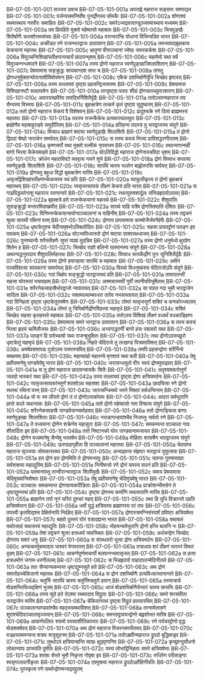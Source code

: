 BR-07-05-101-001	सञ्जय उवाच
BR-07-05-101-001a	अपराह्णे महाराज सङ्ग्रामः समपद्यत
BR-07-05-101-001c	पर्जन्यसमनिर्घोषः पुनर्द्रोणस्य सोमकैः
BR-07-05-101-002a	शोणाश्वं रथमास्थाय नरवीरः समाहितः
BR-07-05-101-002c	समरेऽभ्यद्रवत्पाण्डूञ्जवमास्थाय मध्यमम्
BR-07-05-101-003a	तव प्रियहिते युक्तो महेष्वासो महाबलः
BR-07-05-101-003c	चित्रपुङ्खैः शितैर्बाणैः कलशोत्तमसंभवः
BR-07-05-101-004a	वरान्वरान्हि योधानां विचिन्वन्निव भारत
BR-07-05-101-004c	अक्रीडत रणे राजन्भारद्वाजः प्रतापवान्
BR-07-05-101-005a	तमभ्ययाद्बृहत्क्षत्रः केकयानां महारथः
BR-07-05-101-005c	भ्रातॄणां वीरपञ्चानां ज्येष्ठः समरकर्कशः
BR-07-05-101-006a	विमुञ्चन्विशिखांस्तीक्ष्णानाचार्यं छादयन्भृशम्
BR-07-05-101-006c	महामेघो यथा वर्षं विमुञ्चन्गन्धमादने
BR-07-05-101-007a	तस्य द्रोणो महाराज स्वर्णपुङ्खाञ्शिलाशितान्
BR-07-05-101-007c	प्रेषयामास सङ्क्रुद्धः सायकान्दश सप्त च
BR-07-05-101-008a	तांस्तु द्रोणधनुर्मुक्तान्घोरानाशीविषोपमान्
BR-07-05-101-008c	एकैकं दशभिर्बाणैर्युधि चिच्छेद हृष्टवत्
BR-07-05-101-009a	तस्य तल्लाघवं दृष्ट्वा प्रहसन्द्विजसत्तमः
BR-07-05-101-009c	प्रेषयामास विशिखानष्टौ सन्नतपर्वणः
BR-07-05-101-010a	तान्दृष्ट्वा पततः शीघ्रं द्रोणचापच्युताञ्शरान्
BR-07-05-101-010c	अवारयच्छरैरेव तावद्भिर्निशितैर्दृढैः
BR-07-05-101-011a	ततोऽभवन्महाराज तव सैन्यस्य विस्मयः
BR-07-05-101-011c	बृहत्क्षत्रेण तत्कर्म कृतं दृष्ट्वा सुदुष्करम्
BR-07-05-101-012a	ततो द्रोणो महाराज केकयं वै विशेषयन्
BR-07-05-101-012c	प्रादुश्चक्रे रणे दिव्यं ब्राह्ममस्त्रं महातपाः
BR-07-05-101-013a	तदस्य राजन्कैकेयः प्रत्यवारयदच्युतः
BR-07-05-101-013c	ब्राह्मेणैव महाबाहुराहवे समुदीरितम्
BR-07-05-101-014a	प्रतिहन्य तदस्त्रं तु भारद्वाजस्य संयुगे
BR-07-05-101-014c	विव्याध ब्राह्मणं षष्ट्या स्वर्णपुङ्खैः शिलाशितैः
BR-07-05-101-015a	तं द्रोणो द्विपदां श्रेष्ठो नाराचेन समर्पयत्
BR-07-05-101-015c	स तस्य कवचं भित्त्वा प्राविशद्धरणीतलम्
BR-07-05-101-016a	कृष्णसर्पो यथा मुक्तो वल्मीकं नृपसत्तम
BR-07-05-101-016c	तथाभ्यगान्महीं बाणो भित्त्वा कैकेयमाहवे
BR-07-05-101-017a	सोऽतिविद्धो महाराज द्रोणेनास्त्रविदा भृशम्
BR-07-05-101-017c	क्रोधेन महताविष्टो व्यावृत्य नयने शुभे
BR-07-05-101-018a	द्रोणं विव्याध सप्तत्या स्वर्णपुङ्खैः शिलाशितैः
BR-07-05-101-018c	सारथिं चास्य भल्लेन बाह्वोरुरसि चार्पयत्
BR-07-05-101-019a	द्रोणस्तु बहुधा विद्धो बृहत्क्षत्रेण मारिष
BR-07-05-101-019c	असृजद्विशिखांस्तीक्ष्णान्केकयस्य रथं प्रति
BR-07-05-101-020a	व्याकुलीकृत्य तं द्रोणो बृहत्क्षत्रं महारथम्
BR-07-05-101-020c	व्यसृजत्सायकं तीक्ष्णं केकयं प्रति भारत
BR-07-05-101-021a	स गाढविद्धस्तेनाशु महाराज स्तनान्तरे
BR-07-05-101-021c	रथात्पुरुषशार्दूलः संभिन्नहृदयोऽपतत्
BR-07-05-101-022a	बृहत्क्षत्रे हते राजन्केकयानां महारथे
BR-07-05-101-022c	शैशुपालिः सुसङ्क्रुद्धो यन्तारमिदमब्रवीत्
BR-07-05-101-023a	सारथे याहि यत्रैष द्रोणस्तिष्ठति दंशितः
BR-07-05-101-023c	विनिघ्नन्केकयान्सर्वान्पाञ्चालानां च वाहिनीम्
BR-07-05-101-024a	तस्य तद्वचनं श्रुत्वा सारथी रथिनां वरम्
BR-07-05-101-024c	द्रोणाय प्रापयामास काम्बोजैर्जवनैर्हयैः
BR-07-05-101-025a	धृष्टकेतुश्च चेदीनामृषभोऽतिबलोदितः
BR-07-05-101-025c	सहसा प्रापतद्द्रोणं पतङ्ग इव पावकम्
BR-07-05-101-026a	सोऽभ्यविध्यत्ततो द्रोणं षष्ट्या साश्वरथध्वजम्
BR-07-05-101-026c	पुनश्चान्यैः शरैस्तीक्ष्णैः सुप्तं व्याघ्रं तुदन्निव
BR-07-05-101-027a	तस्य द्रोणो धनुर्मध्ये क्षुरप्रेण शितेन ह
BR-07-05-101-027c	चिच्छेद राज्ञो बलिनो यतमानस्य संयुगे
BR-07-05-101-028a	अथान्यद्धनुरादाय शैशुपालिर्महारथः
BR-07-05-101-028c	विव्याध सायकैर्द्रोणं पुनः सुनिशितैर्दृढैः
BR-07-05-101-029a	तस्य द्रोणो हयान्हत्वा सारथिं च महाबलः
BR-07-05-101-029c	अथैनं पञ्चविंशत्या सायकानां समार्पयत्
BR-07-05-101-030a	विरथो विधनुष्कश्च चेदिराजोऽपि संयुगे
BR-07-05-101-030c	गदां चिक्षेप सङ्क्रुद्धो भारद्वाजरथं प्रति
BR-07-05-101-031a	तामापतन्तीं सहसा घोररूपां भयावहाम्
BR-07-05-101-031c	अश्मसारमयीं गुर्वीं तपनीयविभूषिताम्
BR-07-05-101-031e	शरैरनेकसाहस्रैर्भारद्वाजो न्यपातयत्
BR-07-05-101-032a	सा पपात गदा भूमौ भारद्वाजेन सादिता
BR-07-05-101-032c	रक्तमाल्याम्बरधरा तारेव नभसस्तलात्
BR-07-05-101-033a	गदां विनिहतां दृष्ट्वा धृष्टकेतुरमर्षणः
BR-07-05-101-033c	तोमरं व्यसृजत्तूर्णं शक्तिं च कनकोज्ज्वलाम्
BR-07-05-101-034a	तोमरं तु त्रिभिर्बाणैर्द्रोणश्छित्त्वा महामृधे
BR-07-05-101-034c	शक्तिं चिच्छेद सहसा कृतहस्तो महाबलः
BR-07-05-101-035a	ततोऽस्य विशिखं तीक्ष्णं वधार्थं वधकाङ्क्षिणः
BR-07-05-101-035c	प्रेषयामास समरे भारद्वाजः प्रतापवान्
BR-07-05-101-036a	स तस्य कवचं भित्त्वा हृदयं चामितौजसः
BR-07-05-101-036c	अभ्यगाद्धरणीं बाणो हंसः पद्मसरो यथा
BR-07-05-101-037a	पतङ्गं हि ग्रसेच्चाषो यथा राजन्बुभुक्षितः
BR-07-05-101-037c	तथा द्रोणोऽग्रसच्छूरो धृष्टकेतुं महामृधे
BR-07-05-101-038a	निहते चेदिराजे तु तत्खण्डं पित्र्यमाविशत्
BR-07-05-101-038c	अमर्षवशमापन्नः पुत्रोऽस्य परमास्त्रवित्
BR-07-05-101-039a	तमपि प्रहसन्द्रोणः शरैर्निन्ये यमक्षयम्
BR-07-05-101-039c	महाव्याघ्रो महारण्ये मृगशावं यथा बली
BR-07-05-101-040a	तेषु प्रक्षीयमाणेषु पाण्डवेयेषु भारत
BR-07-05-101-040c	जरासन्धसुतो वीरः स्वयं द्रोणमुपाद्रवत्
BR-07-05-101-041a	स तु द्रोणं महाराज छादयन्सायकैः शितैः
BR-07-05-101-041c	अदृश्यमकरोत्तूर्णं जलदो भास्करं यथा
BR-07-05-101-042a	तस्य तल्लाघवं दृष्ट्वा द्रोणः क्षत्रियमर्दनः
BR-07-05-101-042c	व्यसृजत्सायकांस्तूर्णं शतशोऽथ सहस्रशः
BR-07-05-101-043a	छादयित्वा रणे द्रोणो रथस्थं रथिनां वरम्
BR-07-05-101-043c	जारासन्धिमथो जघ्ने मिषतां सर्वधन्विनाम्
BR-07-05-101-044a	यो यः स्म लीयते द्रोणं तं तं द्रोणोऽन्तकोपमः
BR-07-05-101-044c	आदत्त सर्वभूतानि प्राप्ते काले यथान्तकः
BR-07-05-101-045a	ततो द्रोणो महेष्वासो नाम विश्राव्य संयुगे
BR-07-05-101-045c	शरैरनेकसाहस्रैः पाण्डवेयान्व्यमोहयत्
BR-07-05-101-046a	ततो द्रोणाङ्किता बाणाः स्वर्णपुङ्खाः शिलाशिताः
BR-07-05-101-046c	नरान्नागान्हयांश्चैव निजघ्नुः सर्वतो रणे
BR-07-05-101-047a	ते वध्यमाना द्रोणेन शक्रेणेव महासुराः
BR-07-05-101-047c	समकम्पन्त पाञ्चाला गावः शीतार्दिता इव
BR-07-05-101-048a	ततो निष्टानको घोरः पाण्डवानामजायत
BR-07-05-101-048c	द्रोणेन वध्यमानेषु सैन्येषु भरतर्षभ
BR-07-05-101-049a	मोहिताः शरवर्षेण भारद्वाजस्य संयुगे
BR-07-05-101-049c	ऊरुग्राहगृहीता हि पाञ्चालानां महारथाः
BR-07-05-101-050a	चेदयश्च महाराज सृञ्जयाः सोमकास्तथा
BR-07-05-101-050c	अभ्यद्रवन्त संहृष्टा भारद्वाजं युयुत्सया
BR-07-05-101-051a	हत द्रोणं हत द्रोणमिति ते द्रोणमभ्ययुः
BR-07-05-101-051c	यतन्तः पुरुषव्याघ्राः सर्वशक्त्या महाद्युतिम्
BR-07-05-101-051e	निनीषन्तो रणे द्रोणं यमस्य सदनं प्रति
BR-07-05-101-052a	यतमानांस्तु तान्वीरान्भारद्वाजः शिलीमुखैः
BR-07-05-101-052c	यमाय प्रेषयामास चेदिमुख्यान्विशेषतः
BR-07-05-101-053a	तेषु प्रक्षीयमाणेषु चेदिमुख्येषु भारत
BR-07-05-101-053c	पाञ्चालाः समकम्पन्त द्रोणसायकपीडिताः
BR-07-05-101-054a	प्राक्रोशन्भीमसेनं ते धृष्टद्युम्नरथं प्रति
BR-07-05-101-054c	दृष्ट्वा द्रोणस्य कर्माणि तथारूपाणि मारिष
BR-07-05-101-055a	ब्राह्मणेन तपो नूनं चरितं दुश्चरं महत्
BR-07-05-101-055c	तथा हि युधि विक्रान्तो दहति क्षत्रियर्षभान्
BR-07-05-101-056a	धर्मो युद्धं क्षत्रियस्य ब्राह्मणस्य परं तपः
BR-07-05-101-056c	तपस्वी कृतविद्यश्च प्रेक्षितेनापि निर्दहेत्
BR-07-05-101-057a	द्रोणास्त्रमग्निसंस्पर्शं प्रविष्टाः क्षत्रियर्षभाः
BR-07-05-101-057c	बहवो दुस्तरं घोरं यत्रादह्यन्त भारत
BR-07-05-101-058a	यथाबलं यथोत्साहं यथासत्त्वं महाद्युतिः
BR-07-05-101-058c	मोहयन्सर्वभूतानि द्रोणो हन्ति बलानि नः
BR-07-05-101-059a	तेषां तद्वचनं श्रुत्वा क्षत्रधर्मा व्यवस्थितः
BR-07-05-101-059c	अर्धचन्द्रेण चिच्छेद द्रोणस्य सशरं धनुः
BR-07-05-101-060a	स संरब्धतरो भूत्वा द्रोणः क्षत्रियमर्दनः
BR-07-05-101-060c	अन्यत्कार्मुकमादाय भास्वरं वेगवत्तरम्
BR-07-05-101-061a	तत्राधाय शरं तीक्ष्णं भारघ्नं विमलं दृढम्
BR-07-05-101-061c	आकर्णपूर्णमाचार्यो बलवानभ्यवासृजत्
BR-07-05-101-062a	स हत्वा क्षत्रधर्माणं जगाम धरणीतलम्
BR-07-05-101-062c	स भिन्नहृदयो वाहादपतन्मेदिनीतले
BR-07-05-101-063a	ततः सैन्यान्यकम्पन्त धृष्टद्युम्नसुते हते
BR-07-05-101-063c	अथ द्रोणं समारोहच्चेकितानो महारथः
BR-07-05-101-064a	स द्रोणं दशभिर्बाणैः प्रत्यविध्यत्स्तनान्तरे
BR-07-05-101-064c	चतुर्भिः सारथिं चास्य चतुर्भिश्चतुरो हयान्
BR-07-05-101-065a	तस्याचार्यः षोडशभिरविध्यद्दक्षिणं भुजम्
BR-07-05-101-065c	ध्वजं षोडशभिर्बाणैर्यन्तारं चास्य सप्तभिः
BR-07-05-101-066a	तस्य सूते हते तेऽश्वा रथमादाय विद्रुताः
BR-07-05-101-066c	समरे शरसंवीता भारद्वाजेन मारिष
BR-07-05-101-067a	चेकितानरथं दृष्ट्वा विद्रुतं हतसारथिम्
BR-07-05-101-067c	पाञ्चालान्पाण्डवांश्चैव महद्भयमथाविशत्
BR-07-05-101-068a	तान्समेतान्रणे शूरांश्चेदिपाञ्चालसृञ्जयान्
BR-07-05-101-068c	समन्ताद्द्रावयन्द्रोणो बह्वशोभत मारिष
BR-07-05-101-069a	आकर्णपलितः श्यामो वयसाशीतिकात्परः
BR-07-05-101-069c	रणे पर्यचरद्द्रोणो वृद्धः षोडशवर्षवत्
BR-07-05-101-070a	अथ द्रोणं महाराज विचरन्तमभीतवत्
BR-07-05-101-070c	वज्रहस्तममन्यन्त शत्रवः शत्रुसूदनम्
BR-07-05-101-071a	ततोऽब्रवीन्महाराज द्रुपदो बुद्धिमान्नृप
BR-07-05-101-071c	लुब्धोऽयं क्षत्रियान्हन्ति व्याघ्रः क्षुद्रमृगानिव
BR-07-05-101-072a	कृच्छ्रान्दुर्योधनो लोकान्पापः प्राप्स्यति दुर्मतिः
BR-07-05-101-072c	यस्य लोभाद्विनिहताः समरे क्षत्रियर्षभाः
BR-07-05-101-073a	शतशः शेरते भूमौ निकृत्ता गोवृषा इव
BR-07-05-101-073c	रुधिरेण परीताङ्गाः श्वसृगालादनीकृताः
BR-07-05-101-074a	एवमुक्त्वा महाराज द्रुपदोऽक्षौहिणीपतिः
BR-07-05-101-074c	पुरस्कृत्य रणे पार्थान्द्रोणमभ्यद्रवद्द्रुतम्
